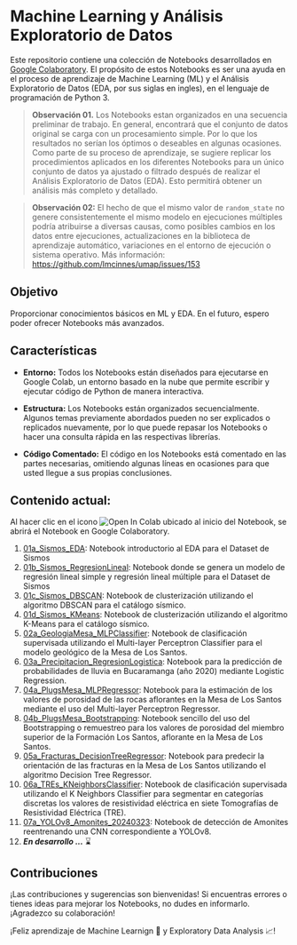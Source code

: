 #  Machine Learning y Análisis Exploratorio de Datos

Este repositorio contiene una colección de Notebooks desarrollados en [Google Colaboratory](https://colab.research.google.com). El propósito de estos Notebooks es ser una ayuda en el proceso de aprendizaje de Machine Learning (ML) y el Análisis Exploratorio de Datos (EDA, por sus siglas en ingles), en el lenguaje de programación de Python 3. 

>**Observación 01.** Los Notebooks estan organizados en una secuencia preliminar de trabajo. En general, encontrará que el conjunto de datos original se carga con un procesamiento simple. Por lo que los resultados no serían los óptimos o deseables en algunas ocasiones. Como parte de su proceso de aprendizaje, se sugiere replicar los procedimientos aplicados en los diferentes Notebooks para un único conjunto de datos ya ajustado o filtrado después de realizar el Análisis Exploratorio de Datos (EDA). Esto permitirá obtener un análisis más completo y detallado.

>**Observación 02:** El hecho de que el mismo valor de `random_state` no genere consistentemente el mismo modelo en ejecuciones múltiples podría atribuirse a diversas causas, como posibles cambios en los datos entre ejecuciones, actualizaciones en la biblioteca de aprendizaje automático, variaciones en el entorno de ejecución o sistema operativo. Más información: https://github.com/lmcinnes/umap/issues/153

## Objetivo

Proporcionar conocimientos básicos en ML y EDA. En el futuro, espero poder ofrecer Notebooks más avanzados.

## Características
- **Entorno:** Todos los Notebooks están diseñados para ejecutarse en Google Colab, un entorno basado en la nube que permite escribir y ejecutar código de Python de manera interactiva.

- **Estructura:** Los Notebooks están organizados secuencialmente. Algunos temas previamente abordados pueden no ser explicados o replicados nuevamente, por lo que puede repasar los Notebooks o hacer una consulta rápida en las respectivas librerías.

- **Código Comentado:** El código en los Notebooks está comentado en las partes necesarias, omitiendo algunas líneas en ocasiones para que usted llegue a sus propias conclusiones.


## Contenido actual:

Al hacer clic en el icono ![Open In Colab](https://colab.research.google.com/assets/colab-badge.svg) ubicado al inicio del Notebook, se abrirá el Notebook en Google Colaboratory.

1. [01a_Sismos_EDA](https://github.com/sergioGarcia91/ML_and_EDA/blob/161ec77e98c36a8c34eb48343e1cad2d82e683ed/01a_Sismos_EDA.ipynb): Notebook introductorio al EDA para el Dataset de Sismos
2. [01b_Sismos_RegresionLineal](https://github.com/sergioGarcia91/ML_and_EDA/blob/ef1458fdae610ac1961d61f5cd55f956ddfa2db1/01b_Sismos_RegresionLineal.ipynb): Notebook donde se genera un modelo de regresión lineal simple y regresión lineal múltiple para el Dataset de Sismos
3. [01c_Sismos_DBSCAN](https://github.com/sergioGarcia91/ML_and_EDA/blob/c0059ec22d87e4f2dbc2689eaeade5e7ebc520c9/01c_Sismos_DBSCAN.ipynb): Notebook de clusterización utilizando el algoritmo DBSCAN para el catálogo sísmico.
4. [01d_Sismos_KMeans](https://github.com/sergioGarcia91/ML_and_EDA/blob/c0059ec22d87e4f2dbc2689eaeade5e7ebc520c9/01d_Sismos_KMeans.ipynb): Notebook de clusterización utilizando el algoritmo K-Means para el catálogo sísmico.
5. [02a_GeologiaMesa_MLPClassifier](https://github.com/sergioGarcia91/ML_and_EDA/blob/39b1d5e8f4a7052caeadf86da1ab4fe5424d8279/02a_GeologiaMesa_MLPClassifier.ipynb): Notebook de clasificación supervisada utilizando el Multi-layer Perceptron Classifier para el modelo geológico de la Mesa de Los Santos.
6. [03a_Precipitacion_RegresionLogistica](https://github.com/sergioGarcia91/ML_and_EDA/blob/ce7698d0c39bacf6c74bd5b0291a963e552a3084/03a_Precipitacion_RegresionLogistica.ipynb): Notebook para la predicción de probabilidades de lluvia en Bucaramanga (año 2020) mediante Logistic Regression.
7. [04a_PlugsMesa_MLPRegressor](https://github.com/sergioGarcia91/ML_and_EDA/blob/ae548e4471d7f3bbf7bc6372bb3194108516b06d/04a_PlugsMesa_MLPRegressor.ipynb): Notebook para la estimación de los valores de porosidad de las rocas aflorantes en la Mesa de Los Santos mediante el uso del Multi-layer Perceptron Regressor.
8. [04b_PlugsMesa_Bootstrapping](https://github.com/sergioGarcia91/ML_and_EDA/blob/ef138d6f158cca57187d83a9fd540236928880c1/04b_PlugsMesa_Bootstrapping.ipynb): Notebook sencillo del uso del Bootstrapping o remuestreo para los valores de porosidad del miembro superior de la Formación Los Santos, aflorante en la Mesa de Los Santos.
10. [05a_Fracturas_DecisionTreeRegressor](https://github.com/sergioGarcia91/ML_and_EDA/blob/17122fbf6896a27db109916a4480ff7b3a83337c/05a_Fracturas_DecisionTreeRegressor.ipynb): Notebook para predecir la orientación de las fracturas en la Mesa de Los Santos utilizando el algoritmo Decision Tree Regressor.
11. [06a_TREs_KNeighborsClassifier](https://github.com/sergioGarcia91/ML_and_EDA/blob/7bc79c9fc8a45744e8fb4222e9e7d87f1d168f4d/06a_TREs_KNeighborsClassifier.ipynb): Notebook de clasificación supervisada utilizando el K Neighbors Classifier para segmentar en categorías discretas los valores de resistividad eléctrica en siete Tomografías de Resistividad Eléctrica (TRE).
12. [07a_YOLOv8_Amonites_20240323](https://github.com/sergioGarcia91/ML_and_EDA/blob/4081aacb63afe9fe88db9c1beeb047cb519f9813/07a_YOLOv8_Amonites_20240323.ipynb): Notebook de detección de Amonites reentrenando una CNN correspondiente a YOLOv8.
17. ***En desarrollo ...*** :hourglass:

## Contribuciones

¡Las contribuciones y sugerencias son bienvenidas! Si encuentras errores o tienes ideas para mejorar los Notebooks, no dudes en informarlo. ¡Agradezco su colaboración!

¡Feliz aprendizaje de Machine Learnign :robot: y Exploratory Data Analysis :chart_with_upwards_trend:!
